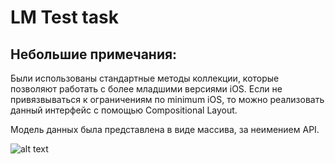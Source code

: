 #  LM Test task

## Небольшие примечания:
Были использованы стандартные методы коллекции, которые позволяют работать с более младшими версиями iOS. Если не привязвываться к ограничениям по minimum iOS, то можно реализовать данный интерфейс с помощью Compositional Layout.

Модель данных была представлена в виде массива, за неимением API.


![alt text](https://github.com/VUdachin/LMTestTask/blob/main/SimulatorScreenShot"")​
